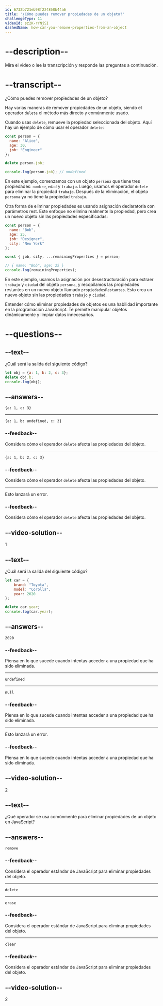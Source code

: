 ```yaml
---
id: 6732b721eb98f224868b44a6
title: '¿Cómo puedes remover propiedades de un objeto?'
challengeType: 11
videoId: sz2K-rYNjSI
dashedName: how-can-you-remove-properties-from-an-object
---
```


# --description--

Mira el video o lee la transcripción y responde las preguntas a continuación.

# --transcript--

¿Cómo puedes remover propiedades de un objeto?

Hay varias maneras de remover propiedades de un objeto, siendo el operador `delete` el método más directo y comúnmente usado.

Cuando usas `delete`, remueve la propiedad seleccionada del objeto. Aquí hay un ejemplo de cómo usar el operador `delete`:

```js
const person = {
  name: "Alice",
  age: 30,
  job: "Engineer"
};

delete person.job;

console.log(person.job); // undefined
```

En este ejemplo, comenzamos con un objeto `persona` que tiene tres propiedades: `nombre`, `edad` y `trabajo`. Luego, usamos el operador `delete` para eliminar la propiedad `trabajo`. Después de la eliminación, el objeto `persona` ya no tiene la propiedad `trabajo`.

Otra forma de eliminar propiedades es usando asignación declaratoria con parámetros rest. Este enfoque no elimina realmente la propiedad, pero crea un nuevo objeto sin las propiedades especificadas:

```js
const person = {
  name: "Bob",
  age: 25,
  job: "Designer",
  city: "New York"
};

const { job, city, ...remainingProperties } = person;

// { name: "Bob", age: 25 }
console.log(remainingProperties);
```

En este ejemplo, usamos la asignación por desestructuración para extraer `trabajo` y `ciudad` del objeto `persona`, y recopilamos las propiedades restantes en un nuevo objeto llamado `propiedadesRestantes`. Esto crea un nuevo objeto sin las propiedades `trabajo` y `ciudad`.

Entender cómo eliminar propiedades de objetos es una habilidad importante en la programación JavaScript. Te permite manipular objetos dinámicamente y limpiar datos innecesarios.

# --questions--

## --text--

¿Cuál será la salida del siguiente código?

```js
let obj = {a: 1, b: 2, c: 3};
delete obj.b;
console.log(obj);
```

## --answers--

`{a: 1, c: 3}`

---

`{a: 1, b: undefined, c: 3}`

### --feedback--

Considera cómo el operador `delete` afecta las propiedades del objeto.

---

`{a: 1, b: 2, c: 3}`

### --feedback--

Considera cómo el operador `delete` afecta las propiedades del objeto.

---

Esto lanzará un error.

### --feedback--

Considera cómo el operador `delete` afecta las propiedades del objeto.

## --video-solution--

1

## --text--

¿Cuál será la salida del siguiente código?

```js
let car = {
    brand: "Toyota",
    model: "Corolla",
    year: 2020
};

delete car.year;
console.log(car.year);
```

## --answers--

`2020`

### --feedback--

Piensa en lo que sucede cuando intentas acceder a una propiedad que ha sido eliminada.

---

`undefined`

---

`null`

### --feedback--

Piensa en lo que sucede cuando intentas acceder a una propiedad que ha sido eliminada.

---

Esto lanzará un error.

### --feedback--

Piensa en lo que sucede cuando intentas acceder a una propiedad que ha sido eliminada.

## --video-solution--

2

## --text--

¿Qué operador se usa comúnmente para eliminar propiedades de un objeto en JavaScript?

## --answers--

`remove`

### --feedback--

Considera el operador estándar de JavaScript para eliminar propiedades del objeto.

---

`delete`

---

`erase`

### --feedback--

Considera el operador estándar de JavaScript para eliminar propiedades del objeto.

---

`clear`

### --feedback--

Considera el operador estándar de JavaScript para eliminar propiedades del objeto.

## --video-solution--

2
